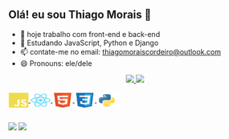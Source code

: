 ## Olá! eu sou Thiago Morais 👋

- 🔭 hoje trabalho com front-end e back-end
- 🌱 Estudando JavaScript, Python e Django
- 📫 contate-me no email: thiagomoraiscordeiro@outlook.com
- 😄 Pronouns: ele/dele

<div align="center">
  <a href="https://github.com/ThiagoMoraisAluno">
  <img height="160em" src="https://github-readme-stats.vercel.app/api?username=ThiagoMoraisAluno&show_icons=true&theme=dracula&include_all_commits=true&count_private=true"/>
  <img height="160em" src="https://github-readme-stats.vercel.app/api/top-langs/?username=ThiagoMoraisAluno&layout=compact&langs_count=7&theme=dracula"/>
</div>
  
  <div style="display: inline_block"><br>
  <img align="center" alt="TH-Js" height="30" width="40" src="https://raw.githubusercontent.com/devicons/devicon/master/icons/javascript/javascript-plain.svg">
  <img align="center" alt="TH-React" height="30" width="40" src="https://raw.githubusercontent.com/devicons/devicon/master/icons/react/react-original.svg">
  <img align="center" alt="TH-HTML" height="30" width="40" src="https://raw.githubusercontent.com/devicons/devicon/master/icons/html5/html5-original.svg">
  <img align="center" alt="TH-CSS" height="30" width="40" src="https://raw.githubusercontent.com/devicons/devicon/master/icons/css3/css3-original.svg">
  <img align="center" alt="TH-Python" height="30" width="40" src="https://raw.githubusercontent.com/devicons/devicon/master/icons/python/python-original.svg">
</div>
  
##
  
  <div>
    
  
  <a href = "mailto:t.cordeiro@escolar.ifrn.edu.br"><img src="https://img.shields.io/badge/-Gmail-%23333?style=for-the-badge&logo=gmail&logoColor=white" target="_blank"></a>
  <a href="https://www.linkedin.com/in/thiago-morais-cordeiro-978484218/" target="_blank"><img src="https://img.shields.io/badge/-LinkedIn-%230077B5?style=for-the-badge&logo=linkedin&logoColor=white" target="_blank"></a> 
  </div>
